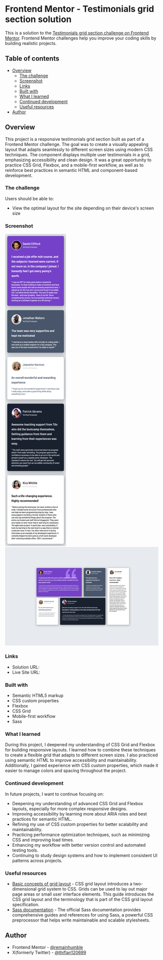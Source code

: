 # Frontend Mentor - Testimonials grid section solution

This is a solution to the [Testimonials grid section challenge on Frontend Mentor](https://www.frontendmentor.io/challenges/testimonials-grid-section-Nnw6J7Un7). Frontend Mentor challenges help you improve your coding skills by building realistic projects.

## Table of contents

- [Overview](#overview)
  - [The challenge](#the-challenge)
  - [Screenshot](#screenshot)
  - [Links](#links)
  - [Built with](#built-with)
  - [What I learned](#what-i-learned)
  - [Continued development](#continued-development)
  - [Useful resources](#useful-resources)
- [Author](#author)

## Overview

This project is a responsive testimonials grid section built as part of a Frontend Mentor challenge. The goal was to create a visually appealing layout that adapts seamlessly to different screen sizes using modern CSS techniques. The component displays multiple user testimonials in a grid, emphasizing accessibility and clean design. It was a great opportunity to practice CSS Grid, Flexbox, and a mobile-first workflow, as well as to reinforce best practices in semantic HTML and component-based development.

### The challenge

Users should be able to:

- View the optimal layout for the site depending on their device's screen size

### Screenshot

![](./mobile-view.png)
![](./desktop-view.png)

### Links

- Solution URL: [](https://github.com/remainhumble/Testimonials-grid-section)
- Live Site URL: [](https://remainhumble.github.io/Testimonials-grid-section/)



### Built with

- Semantic HTML5 markup
- CSS custom properties
- Flexbox
- CSS Grid
- Mobile-first workflow
- Sass

### What I learned

During this project, I deepened my understanding of CSS Grid and Flexbox for building responsive layouts. I learned how to combine these techniques to create a flexible grid that adapts to different screen sizes. I also practiced using semantic HTML to improve accessibility and maintainability. Additionally, I gained experience with CSS custom properties, which made it easier to manage colors and spacing throughout the project.

### Continued development

In future projects, I want to continue focusing on:

- Deepening my understanding of advanced CSS Grid and Flexbox layouts, especially for more complex responsive designs.
- Improving accessibility by learning more about ARIA roles and best practices for semantic HTML.
- Refining my use of CSS custom properties for better scalability and maintainability.
- Practicing performance optimization techniques, such as minimizing CSS and improving load times.
- Enhancing my workflow with better version control and automated testing tools.
- Continuing to study design systems and how to implement consistent UI patterns across projects.

### Useful resources

- [Basic concepts of grid layout](https://developer.mozilla.org/en-US/docs/Web/CSS/CSS_grid_layout/Basic_concepts_of_grid_layout#grid_areas) - CSS grid layout introduces a two-dimensional grid system to CSS. Grids can be used to lay out major page areas or small user interface elements. This guide introduces the CSS grid layout and the terminology that is part of the CSS grid layout specification.
- [Sass documentation](https://sass-lang.com/documentation/) - The official Sass documentation provides comprehensive guides and references for using Sass, a powerful CSS preprocessor that helps write maintainable and scalable stylesheets.

## Author

- Frontend Mentor - [@remainhumble](https://www.frontendmentor.io/profile/remainhumble)
- X(formerly Twitter) - [@thiflan120699](https://x.com/thiflan120699)

